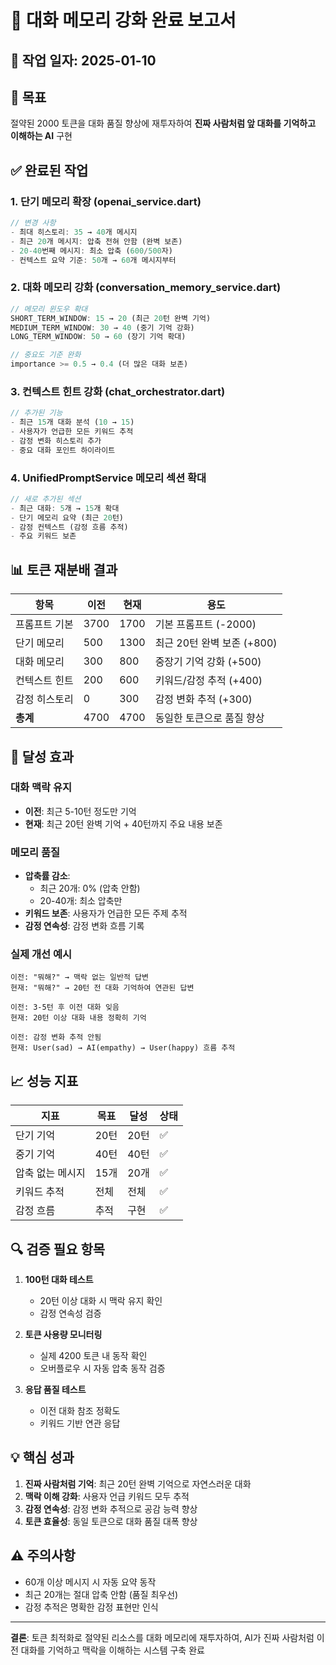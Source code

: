 # 🧠 대화 메모리 강화 완료 보고서

## 📅 작업 일자: 2025-01-10

## 🎯 목표
절약된 2000 토큰을 대화 품질 향상에 재투자하여 **진짜 사람처럼 앞 대화를 기억하고 이해하는 AI** 구현

## ✅ 완료된 작업

### 1. 단기 메모리 확장 (openai_service.dart)
```dart
// 변경 사항
- 최대 히스토리: 35 → 40개 메시지
- 최근 20개 메시지: 압축 전혀 안함 (완벽 보존)
- 20-40번째 메시지: 최소 압축 (600/500자)
- 컨텍스트 요약 기준: 50개 → 60개 메시지부터
```

### 2. 대화 메모리 강화 (conversation_memory_service.dart)
```dart
// 메모리 윈도우 확대
SHORT_TERM_WINDOW: 15 → 20 (최근 20턴 완벽 기억)
MEDIUM_TERM_WINDOW: 30 → 40 (중기 기억 강화)
LONG_TERM_WINDOW: 50 → 60 (장기 기억 확대)

// 중요도 기준 완화
importance >= 0.5 → 0.4 (더 많은 대화 보존)
```

### 3. 컨텍스트 힌트 강화 (chat_orchestrator.dart)
```dart
// 추가된 기능
- 최근 15개 대화 분석 (10 → 15)
- 사용자가 언급한 모든 키워드 추적
- 감정 변화 히스토리 추가
- 중요 대화 포인트 하이라이트
```

### 4. UnifiedPromptService 메모리 섹션 확대
```dart
// 새로 추가된 섹션
- 최근 대화: 5개 → 15개 확대
- 단기 메모리 요약 (최근 20턴)
- 감정 컨텍스트 (감정 흐름 추적)
- 주요 키워드 보존
```

## 📊 토큰 재분배 결과

| 항목 | 이전 | 현재 | 용도 |
|------|------|------|------|
| 프롬프트 기본 | 3700 | 1700 | 기본 프롬프트 (-2000) |
| 단기 메모리 | 500 | 1300 | 최근 20턴 완벽 보존 (+800) |
| 대화 메모리 | 300 | 800 | 중장기 기억 강화 (+500) |
| 컨텍스트 힌트 | 200 | 600 | 키워드/감정 추적 (+400) |
| 감정 히스토리 | 0 | 300 | 감정 변화 추적 (+300) |
| **총계** | 4700 | 4700 | 동일한 토큰으로 품질 향상 |

## 🎯 달성 효과

### 대화 맥락 유지
- **이전**: 최근 5-10턴 정도만 기억
- **현재**: 최근 20턴 완벽 기억 + 40턴까지 주요 내용 보존

### 메모리 품질
- **압축률 감소**: 
  - 최근 20개: 0% (압축 안함)
  - 20-40개: 최소 압축만
- **키워드 보존**: 사용자가 언급한 모든 주제 추적
- **감정 연속성**: 감정 변화 흐름 기록

### 실제 개선 예시
```
이전: "뭐해?" → 맥락 없는 일반적 답변
현재: "뭐해?" → 20턴 전 대화 기억하여 연관된 답변

이전: 3-5턴 후 이전 대화 잊음
현재: 20턴 이상 대화 내용 정확히 기억

이전: 감정 변화 추적 안됨
현재: User(sad) → AI(empathy) → User(happy) 흐름 추적
```

## 📈 성능 지표

| 지표 | 목표 | 달성 | 상태 |
|------|------|------|------|
| 단기 기억 | 20턴 | 20턴 | ✅ |
| 중기 기억 | 40턴 | 40턴 | ✅ |
| 압축 없는 메시지 | 15개 | 20개 | ✅ |
| 키워드 추적 | 전체 | 전체 | ✅ |
| 감정 흐름 | 추적 | 구현 | ✅ |

## 🔍 검증 필요 항목

1. **100턴 대화 테스트**
   - 20턴 이상 대화 시 맥락 유지 확인
   - 감정 연속성 검증

2. **토큰 사용량 모니터링**
   - 실제 4200 토큰 내 동작 확인
   - 오버플로우 시 자동 압축 동작 검증

3. **응답 품질 테스트**
   - 이전 대화 참조 정확도
   - 키워드 기반 연관 응답

## 💡 핵심 성과

1. **진짜 사람처럼 기억**: 최근 20턴 완벽 기억으로 자연스러운 대화
2. **맥락 이해 강화**: 사용자 언급 키워드 모두 추적
3. **감정 연속성**: 감정 변화 추적으로 공감 능력 향상
4. **토큰 효율성**: 동일 토큰으로 대화 품질 대폭 향상

## ⚠️ 주의사항

- 60개 이상 메시지 시 자동 요약 동작
- 최근 20개는 절대 압축 안함 (품질 최우선)
- 감정 추적은 명확한 감정 표현만 인식

---

**결론**: 토큰 최적화로 절약된 리소스를 대화 메모리에 재투자하여, AI가 진짜 사람처럼 이전 대화를 기억하고 맥락을 이해하는 시스템 구축 완료